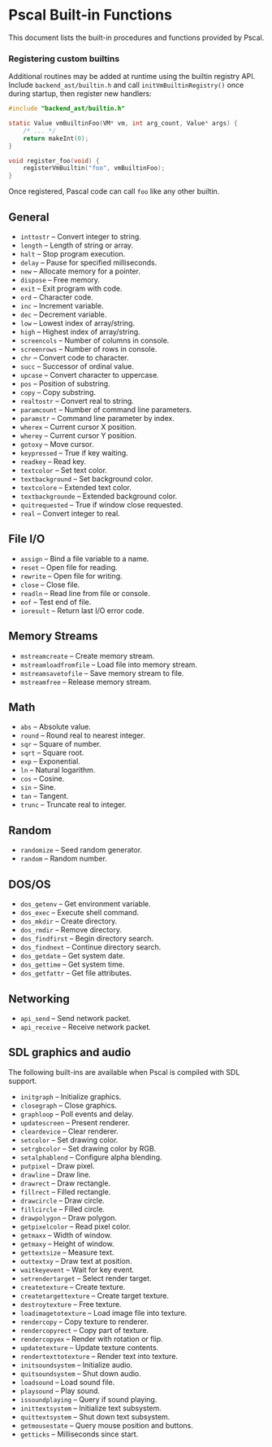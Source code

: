 # Pscal Built-in Functions

This document lists the built-in procedures and functions provided by Pscal.

### Registering custom builtins

Additional routines may be added at runtime using the builtin registry API.
Include `backend_ast/builtin.h` and call `initVmBuiltinRegistry()` once during
startup, then register new handlers:

```c
#include "backend_ast/builtin.h"

static Value vmBuiltinFoo(VM* vm, int arg_count, Value* args) {
    /* ... */
    return makeInt(0);
}

void register_foo(void) {
    registerVmBuiltin("foo", vmBuiltinFoo);
}
```

Once registered, Pascal code can call `foo` like any other builtin.

## General
- `inttostr` – Convert integer to string.
- `length` – Length of string or array.
- `halt` – Stop program execution.
- `delay` – Pause for specified milliseconds.
- `new` – Allocate memory for a pointer.
- `dispose` – Free memory.
- `exit` – Exit program with code.
- `ord` – Character code.
- `inc` – Increment variable.
- `dec` – Decrement variable.
- `low` – Lowest index of array/string.
- `high` – Highest index of array/string.
- `screencols` – Number of columns in console.
- `screenrows` – Number of rows in console.
- `chr` – Convert code to character.
- `succ` – Successor of ordinal value.
- `upcase` – Convert character to uppercase.
- `pos` – Position of substring.
- `copy` – Copy substring.
- `realtostr` – Convert real to string.
- `paramcount` – Number of command line parameters.
- `paramstr` – Command line parameter by index.
- `wherex` – Current cursor X position.
- `wherey` – Current cursor Y position.
- `gotoxy` – Move cursor.
- `keypressed` – True if key waiting.
- `readkey` – Read key.
- `textcolor` – Set text color.
- `textbackground` – Set background color.
- `textcolore` – Extended text color.
- `textbackgrounde` – Extended background color.
- `quitrequested` – True if window close requested.
- `real` – Convert integer to real.

## File I/O
- `assign` – Bind a file variable to a name.
- `reset` – Open file for reading.
- `rewrite` – Open file for writing.
- `close` – Close file.
- `readln` – Read line from file or console.
- `eof` – Test end of file.
- `ioresult` – Return last I/O error code.

## Memory Streams
- `mstreamcreate` – Create memory stream.
- `mstreamloadfromfile` – Load file into memory stream.
- `mstreamsavetofile` – Save memory stream to file.
- `mstreamfree` – Release memory stream.

## Math
- `abs` – Absolute value.
- `round` – Round real to nearest integer.
- `sqr` – Square of number.
- `sqrt` – Square root.
- `exp` – Exponential.
- `ln` – Natural logarithm.
- `cos` – Cosine.
- `sin` – Sine.
- `tan` – Tangent.
- `trunc` – Truncate real to integer.

## Random
- `randomize` – Seed random generator.
- `random` – Random number.

## DOS/OS
- `dos_getenv` – Get environment variable.
- `dos_exec` – Execute shell command.
- `dos_mkdir` – Create directory.
- `dos_rmdir` – Remove directory.
- `dos_findfirst` – Begin directory search.
- `dos_findnext` – Continue directory search.
- `dos_getdate` – Get system date.
- `dos_gettime` – Get system time.
- `dos_getfattr` – Get file attributes.

## Networking
- `api_send` – Send network packet.
- `api_receive` – Receive network packet.

## SDL graphics and audio
The following built-ins are available when Pscal is compiled with SDL support.

- `initgraph` – Initialize graphics.
- `closegraph` – Close graphics.
- `graphloop` – Poll events and delay.
- `updatescreen` – Present renderer.
- `cleardevice` – Clear renderer.
- `setcolor` – Set drawing color.
- `setrgbcolor` – Set drawing color by RGB.
- `setalphablend` – Configure alpha blending.
- `putpixel` – Draw pixel.
- `drawline` – Draw line.
- `drawrect` – Draw rectangle.
- `fillrect` – Filled rectangle.
- `drawcircle` – Draw circle.
- `fillcircle` – Filled circle.
- `drawpolygon` – Draw polygon.
- `getpixelcolor` – Read pixel color.
- `getmaxx` – Width of window.
- `getmaxy` – Height of window.
- `gettextsize` – Measure text.
- `outtextxy` – Draw text at position.
- `waitkeyevent` – Wait for key event.
- `setrendertarget` – Select render target.
- `createtexture` – Create texture.
- `createtargettexture` – Create target texture.
- `destroytexture` – Free texture.
- `loadimagetotexture` – Load image file into texture.
- `rendercopy` – Copy texture to renderer.
- `rendercopyrect` – Copy part of texture.
- `rendercopyex` – Render with rotation or flip.
- `updatetexture` – Update texture contents.
- `rendertexttotexture` – Render text into texture.
- `initsoundsystem` – Initialize audio.
- `quitsoundsystem` – Shut down audio.
- `loadsound` – Load sound file.
- `playsound` – Play sound.
- `issoundplaying` – Query if sound playing.
- `inittextsystem` – Initialize text subsystem.
- `quittextsystem` – Shut down text subsystem.
- `getmousestate` – Query mouse position and buttons.
- `getticks` – Milliseconds since start.

